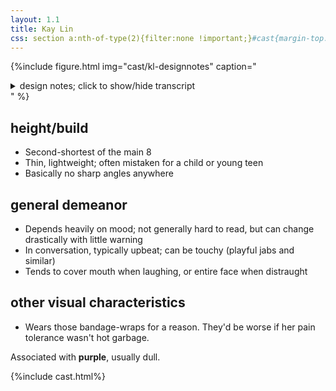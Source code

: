 ```yaml
---
layout: 1.1
title: Kay Lin
css: section a:nth-of-type(2){filter:none !important;}#cast{margin-top:5rem;}
---
```

{%include figure.html
	img="cast/kl-designnotes"
	caption="<details><summary>design notes; click to show/hide transcript</summary><ul><li>young(-looking), thin, small</li><li>would not dress like this voluntarily</li></ul>&nbsp;<ul><li>[hair in front is] weirdly consistent</li><li>nose is stylized as a line—mostly flat</li><li>brow optional if covered/unneeded for expression</li><li>[eye stylization] may feature iris</li><li>shirt is like twice her size</li><li>hair around mid-back, shorter in front</li><li>[bandage-]wraps are not consistent, but one goes up the neck<ul><li>[wraps] on hand trail off by elbow</li><li>[wraps on foot are] similar, stops by knee</li></ul></li><li>exact [ragged fabric] edge doesn't matter; neck tends to dip on one side</li></ul></details>"
%}

## height/build
- Second-shortest of the main 8
- Thin, lightweight; often mistaken for a child or young teen
- Basically no sharp angles anywhere

## general demeanor
- Depends heavily on mood; not generally hard to read, but can change drastically with little warning
- In conversation, typically upbeat; can be touchy (playful jabs and similar)
- Tends to cover mouth when laughing, or entire face when distraught

## other visual characteristics
- <span class="spoiler">Wears those bandage-wraps for a reason.</span> <span class="spoiler">They'd be worse if her pain tolerance wasn't hot garbage.</span>

Associated with <b>purple</b>, usually dull.

{%include cast.html%}